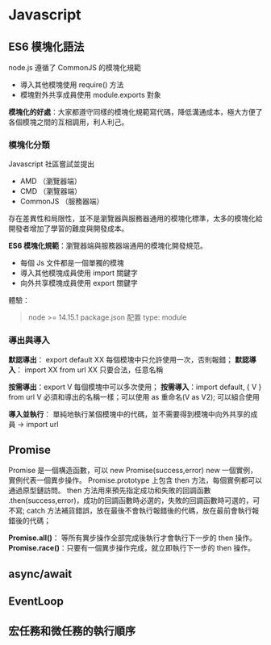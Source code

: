 # Javascript

## ES6 模塊化語法

node.js 遵循了 CommonJS 的模塊化規範

- 導入其他模塊使用 require() 方法
- 模塊對外共享成員使用 module.exports 對象

**模塊化的好處**：大家都遵守同樣的模塊化規範寫代碼，降低溝通成本，極大方便了各個模塊之間的互相調用，利人利己。

### 模塊化分類

Javascript 社區嘗試並提出

- AMD （瀏覽器端）
- CMD （瀏覽器端）
- CommonJS （服務器端）

存在差異性和局限性，並不是瀏覽器與服務器通用的模塊化標準，太多的模塊化給開發者增加了學習的難度與開發成本。

**ES6 模塊化規範**：瀏覽器端與服務器端通用的模塊化開發規范。

- 每個 Js 文件都是一個單獨的模塊
- 導入其他模塊成員使用 import 關鍵字
- 向外共享模塊成員使用 export 關鍵字

體驗：
> node >= 14.15.1
> package.json 配置 type: module

### 導出與導入

**默認導出**： export default XX  每個模塊中只允許使用一次，否則報錯；
**默認導入**： import XX from url   XX 只要合法，任意名稱

**按需導出**：export V  每個模塊中可以多次使用；
**按需導入**：import default, { V } from url  V 必須和導出的名稱一樣；可以使用 as 重命名(V as V2); 可以組合使用

**導入並執行**： 單純地執行某個模塊中的代碼，並不需要得到模塊中向外共享的成員 ->  import url

## Promise

Promise 是一個構造函數，可以 new Promise(success,error) new 一個實例，實例代表一個異步操作。
Promise.prototype 上包含 then 方法，每個實例都可以通過原型鏈訪問。
then 方法用來預先指定成功和失敗的回調函數 .then(success,error)，成功的回調函數時必選的，失敗的回調函數時可選的，可不寫;
catch 方法補貨錯誤，放在最後不會執行報錯後的代碼，放在最前會執行報錯後的代碼；

**Promise.all()**： 等所有異步操作全部完成後執行才會執行下一步的 then 操作。
**Promise.race()**：只要有一個異步操作完成，就立即執行下一步的 then 操作。

## async/await


## EventLoop

## 宏任務和微任務的執行順序
